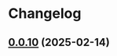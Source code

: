# Changelog

## [0.0.10](https://github.com/jaryway/jaryway-formula-engine/compare/v0.0.15...v0.0.10) (2025-02-14)
